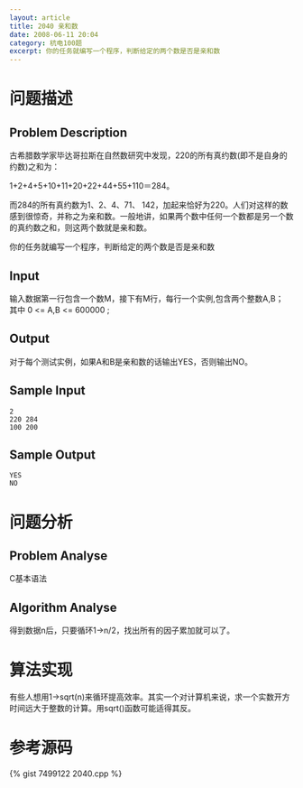 ```yaml
---
layout: article
title: 2040 亲和数
date: 2008-06-11 20:04
category: 杭电100题
excerpt: 你的任务就编写一个程序，判断给定的两个数是否是亲和数
---
```

# 问题描述

## Problem Description

古希腊数学家毕达哥拉斯在自然数研究中发现，220的所有真约数(即不是自身的约数)之和为：

1+2+4+5+10+11+20+22+44+55+110＝284。

而284的所有真约数为1、2、4、71、 142，加起来恰好为220。人们对这样的数感到很惊奇，并称之为亲和数。一般地讲，如果两个数中任何一个数都是另一个数的真约数之和，则这两个数就是亲和数。

你的任务就编写一个程序，判断给定的两个数是否是亲和数

## Input

输入数据第一行包含一个数M，接下有M行，每行一个实例,包含两个整数A,B； 其中 0 <= A,B <= 600000 ;

## Output

对于每个测试实例，如果A和B是亲和数的话输出YES，否则输出NO。

## Sample Input

    2
    220 284
    100 200

## Sample Output

    YES
    NO

# 问题分析

## Problem Analyse

C基本语法

## Algorithm Analyse

得到数据n后，只要循环1->n/2，找出所有的因子累加就可以了。

# 算法实现

有些人想用1->sqrt(n)来循环提高效率。其实一个对计算机来说，求一个实数开方时间远大于整数的计算。用sqrt()函数可能适得其反。

# 参考源码

{% gist 7499122 2040.cpp %}
